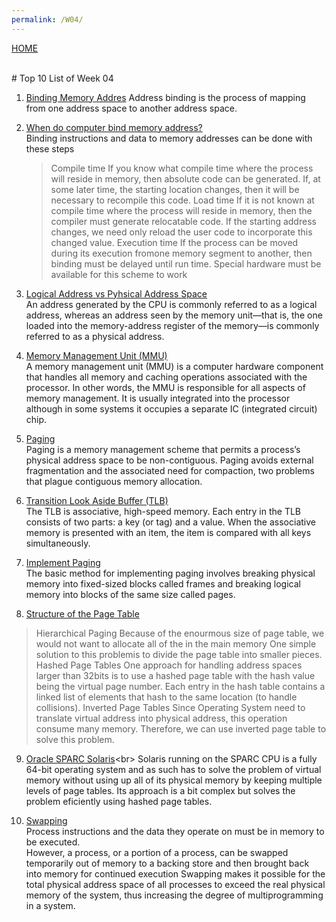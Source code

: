 ```yaml
---
permalink: /W04/
---
```

[HOME](../)

<br>
# Top 10 List of Week 04

1. [Binding Memory Addres](https://www.geeksforgeeks.org/mapping-virtual-addresses-to-physical-addresses/)
Address binding is the process of mapping from one address space to another address space.
 
2. [When do computer bind memory address?](https://www.geeksforgeeks.org/mapping-virtual-addresses-to-physical-addresses/)<br>
Binding instructions and data to memory addresses can be done with these steps
	>Compile time
	If you know what compile time where the process will reside in memory, then absolute code can be generated.
	If, at some later time, the starting location changes, then it will be necessary to
	recompile this code.
	>Load time
	If it is not known at compile time where the process will reside in memory, then the compiler must generate relocatable code.
	If the starting address changes, we
	need only reload the user code to incorporate this changed value.
	>Execution time
	If the process can be moved during its execution fromone
	memory segment to another, then binding must be delayed until run time.
	Special hardware must be available for this scheme to work

3. [Logical Address vs Pyhsical Address Space](https://techdifferences.com/difference-between-logical-and-physical-address.html)<br>
An address generated by the CPU is commonly referred to as a logical address,
whereas an address seen by the memory unit—that is, the one loaded into
the memory-address register of the memory—is commonly referred to as a physical address.


4. [Memory Management Unit (MMU) ](https://whatis.techtarget.com/definition/memory-management-unit-MMU)<br>
A memory management unit (MMU) is a computer hardware component that handles all memory and caching operations associated with the processor. 
In other words, the MMU is responsible for all aspects of memory management. It is usually integrated into the processor 
although in some systems it occupies a separate IC (integrated circuit) chip.

5. [Paging](https://www.geeksforgeeks.org/paging-in-operating-system/)<br>
Paging is a memory management scheme that permits a process’s physical address space to be non-contiguous. 
Paging avoids external fragmentation and the associated need for compaction, two problems that plague contiguous memory allocation.
 
6. [Transition Look Aside Buffer (TLB)](https://www.geeksforgeeks.org/translation-lookaside-buffer-tlb-in-paging/)<br>
The TLB is associative, high-speed memory. Each entry in the TLB consists of two parts: a key (or tag) and a value. 
When the associative memory is presented with an item, the item is compared with all keys simultaneously. 

7. [Implement Paging](https://www.geeksforgeeks.org/paging-in-operating-system/)<br>
The basic method for implementing paging involves breaking physical memory into fixed-sized blocks called frames and breaking logical memory into
blocks of the same size called pages.

8. [Structure of the Page Table](https://www.javatpoint.com/os-page-table)<br>
> Hierarchical Paging
Because of the enourmous size of page table, we would not want to allocate all of the in the main memory
One simple solution to this problemis to divide the page table into smaller pieces. 
> Hashed Page Tables
One approach for handling address spaces larger than 32bits is to use a hashed page table 
with the hash value being the virtual page number. Each entry in the hash table contains a linked list of elements that hash to the same location (to handle collisions). 
> Inverted Page Tables
Since Operating System need to translate virtual address into physical address, this operation consume many memory.
Therefore, we can use inverted page table to solve this problem.

9. [Oracle SPARC Solaris](https://en.wikipedia.org/wiki/Solaris_(operating_system))<br>
Solaris running on the SPARC CPU is a fully 64-bit operating system and as such has to solve
the problem of virtual memory without using up all of its physical memory by keeping multiple levels of page tables. 
Its approach is a bit complex but solves the problem eficiently using hashed page tables.
 
10. [Swapping](https://www.tutorialspoint.com/operating_system/os_memory_management.htm)<br>
Process instructions and the data they operate on must be in memory to be executed.  
However,  a process,  or a portion of a process,  can be swapped temporarily out of memory to a backing store and then brought back into memory for continued execution
Swapping makes it possible for the total physical address space of all processes to exceed the real physical
memory of the system, thus increasing the degree of multiprogramming in a system.
  
